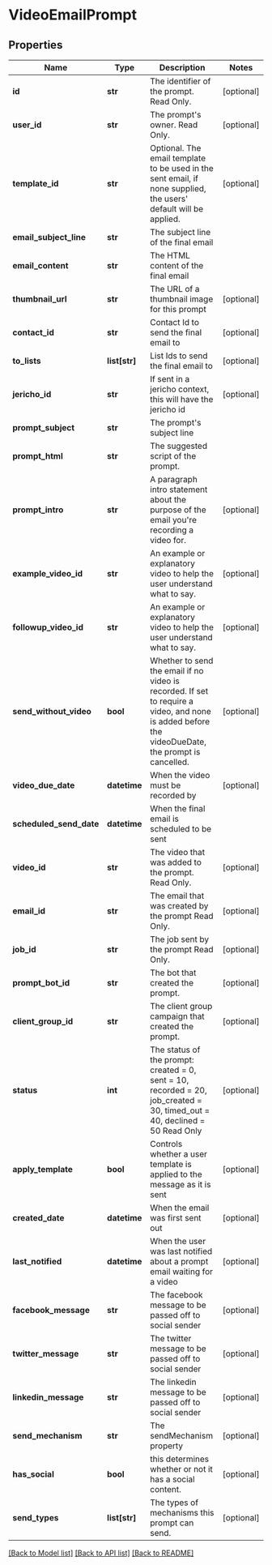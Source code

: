 # VideoEmailPrompt

## Properties
Name | Type | Description | Notes
------------ | ------------- | ------------- | -------------
**id** | **str** | The identifier of the prompt. Read Only. | [optional] 
**user_id** | **str** | The prompt&#39;s owner. Read Only. | [optional] 
**template_id** | **str** | Optional. The email template to be used in the sent email, if none supplied, the users&#39; default will be applied. | [optional] 
**email_subject_line** | **str** | The subject line of the final email | 
**email_content** | **str** | The HTML content of the final email | 
**thumbnail_url** | **str** | The URL of a thumbnail image for this prompt | [optional] 
**contact_id** | **str** | Contact Id to send the final email to | [optional] 
**to_lists** | **list[str]** | List Ids to send the final email to | [optional] 
**jericho_id** | **str** | If sent in a jericho context, this will have the jericho id | [optional] 
**prompt_subject** | **str** | The prompt&#39;s subject line | 
**prompt_html** | **str** | The suggested script of the prompt. | 
**prompt_intro** | **str** | A paragraph intro statement about the purpose of the email you&#39;re recording a video for. | [optional] 
**example_video_id** | **str** | An example or explanatory video to help the user understand what to say. | [optional] 
**followup_video_id** | **str** | An example or explanatory video to help the user understand what to say. | [optional] 
**send_without_video** | **bool** | Whether to send the email if no video is recorded. If set to require a video, and none is added before the videoDueDate, the prompt is cancelled. | [optional] 
**video_due_date** | **datetime** | When the video must be recorded by | [optional] 
**scheduled_send_date** | **datetime** | When the final email is scheduled to be sent | 
**video_id** | **str** | The video that was added to the prompt. Read Only. | [optional] 
**email_id** | **str** | The email that was created by the prompt Read Only. | [optional] 
**job_id** | **str** | The job sent by the prompt Read Only. | [optional] 
**prompt_bot_id** | **str** | The bot that created the prompt. | [optional] 
**client_group_id** | **str** | The client group campaign that created the prompt. | [optional] 
**status** | **int** | The status of the prompt: created &#x3D; 0, sent &#x3D; 10, recorded &#x3D; 20, job_created &#x3D; 30, timed_out &#x3D; 40, declined &#x3D; 50 Read Only | [optional] 
**apply_template** | **bool** | Controls whether a user template is applied to the message as it is sent | [optional] 
**created_date** | **datetime** | When the email was first sent out | [optional] 
**last_notified** | **datetime** | When the user was last notified about a prompt email waiting for a video | [optional] 
**facebook_message** | **str** | The facebook message to be passed off to social sender | [optional] 
**twitter_message** | **str** | The twitter message to be passed off to social sender | [optional] 
**linkedin_message** | **str** | The linkedin message to be passed off to social sender | [optional] 
**send_mechanism** | **str** | The sendMechanism property | [optional] 
**has_social** | **bool** | this determines whether or not it has a social content. | [optional] 
**send_types** | **list[str]** | The types of mechanisms this prompt can send. | [optional] 

[[Back to Model list]](../README.md#documentation-for-models) [[Back to API list]](../README.md#documentation-for-api-endpoints) [[Back to README]](../README.md)


